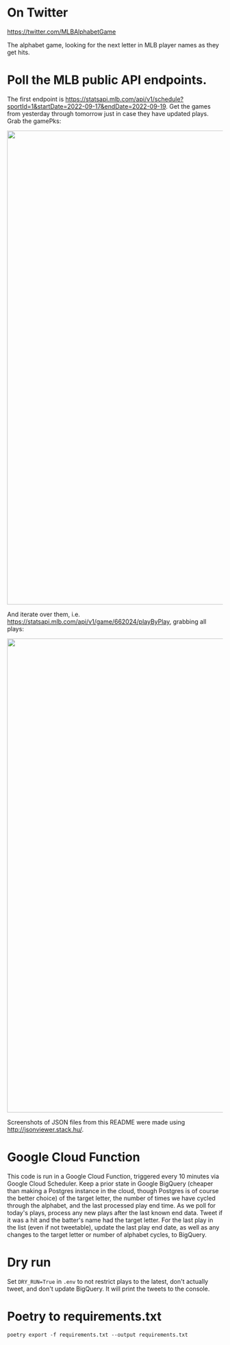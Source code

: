 # On Twitter

https://twitter.com/MLBAlphabetGame

The alphabet game, looking for the next letter in MLB player names as they get hits.

# Poll the MLB public API endpoints.

The first endpoint is https://statsapi.mlb.com/api/v1/schedule?sportId=1&startDate=2022-09-17&endDate=2022-09-19. Get the games from yesterday through tomorrow just in case they have updated plays. Grab the gamePks:

<img width="1104" src="https://storage.googleapis.com/greg-finley-public/schedule.png">

And iterate over them, i.e. https://statsapi.mlb.com/api/v1/game/662024/playByPlay, grabbing all plays:

<img width="1104" src="https://storage.googleapis.com/greg-finley-public/plays.png">

Screenshots of JSON files from this README were made using http://jsonviewer.stack.hu/.

# Google Cloud Function

This code is run in a Google Cloud Function, triggered every 10 minutes via Google Cloud Scheduler. Keep a prior state in Google BigQuery (cheaper than making a Postgres instance in the cloud, though Postgres is of course the better choice) of the target letter, the number of times we have cycled through the alphabet, and the last processed play end time. As we poll for today's plays, process any new plays after the last known end data. Tweet if it was a hit and the batter's name had the target letter. For the last play in the list (even if not tweetable), update the last play end date, as well as any changes to the target letter or number of alphabet cycles, to BigQuery.

# Dry run

Set `DRY_RUN=True` in `.env` to not restrict plays to the latest, don't actually tweet, and don't update BigQuery. It will print the tweets to the console.

# Poetry to requirements.txt

```shell
poetry export -f requirements.txt --output requirements.txt
```
